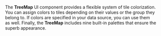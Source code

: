 The **TreeMap** UI component provides a&nbsp;flexible system of&nbsp;tile colorization. You can assign colors to&nbsp;tiles depending on&nbsp;their values or&nbsp;the group they belong&nbsp;to. If&nbsp;colors are specified in&nbsp;your data source, you can use them as&nbsp;well. Finally, the **TreeMap** includes nine built-in palettes that ensure the superb appearance.